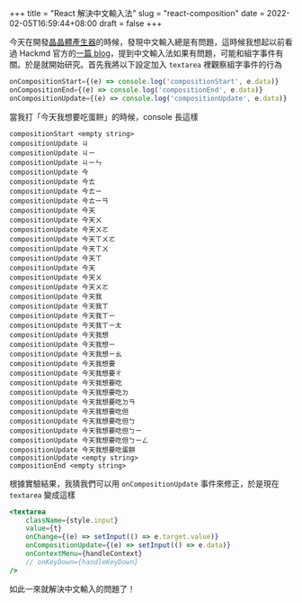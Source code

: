 +++
title = "React 解決中文輸入法"
slug = "react-composition"
date = 2022-02-05T16:59:44+08:00
draft = false
+++

今天在開發[晶晶體產生器](https://github.com/simba-fs/JingJing)的時候，發現中文輸入總是有問題，這時候我想起以前看過 Hackmd 官方的[一篇 blog](https://hackmd.io/@hackmd/CompositionEvent)，提到中文輸入法如果有問題，可能和組字事件有關。於是就開始研究。首先我將以下設定加入 `textarea` 裡觀察組字事件的行為  

```jsx
onCompositionStart={(e) => console.log('compositionStart', e.data)}
onCompositionEnd={(e) => console.log('compositionEnd', e.data)}
onCompositionUpdate={(e) => console.log('compositionUpdate', e.data)}
```

當我打「今天我想要吃蛋餅」的時候，console 長這樣  

```
compositionStart <empty string> 
compositionUpdate ㄐ 
compositionUpdate ㄐㄧ 
compositionUpdate ㄐㄧㄣ 
compositionUpdate 今
compositionUpdate 今ㄊ
compositionUpdate 今ㄊㄧ
compositionUpdate 今ㄊㄧㄢ
compositionUpdate 今天
compositionUpdate 今天ㄨ
compositionUpdate 今天ㄨㄛ 
compositionUpdate 今天ㄒㄨㄛ 
compositionUpdate 今天ㄒㄨ 
compositionUpdate 今天ㄒ 
compositionUpdate 今天 
compositionUpdate 今天ㄨ 
compositionUpdate 今天ㄨㄛ 
compositionUpdate 今天我 
compositionUpdate 今天我ㄒ 
compositionUpdate 今天我ㄒㄧ 
compositionUpdate 今天我ㄒㄧㄤ 
compositionUpdate 今天我想 
compositionUpdate 今天我想ㄧ 
compositionUpdate 今天我想ㄧㄠ 
compositionUpdate 今天我想要 
compositionUpdate 今天我想要ㄔ 
compositionUpdate 今天我想要吃 
compositionUpdate 今天我想要吃ㄉ 
compositionUpdate 今天我想要吃ㄉㄢ 
compositionUpdate 今天我想要吃但 
compositionUpdate 今天我想要吃但ㄅ 
compositionUpdate 今天我想要吃但ㄅㄧ 
compositionUpdate 今天我想要吃但ㄅㄧㄥ 
compositionUpdate 今天我想要吃蛋餅 
compositionUpdate <empty string> 
compositionEnd <empty string>
```

根據實驗結果，我猜我們可以用 `onCompositionUpdate` 事件來修正，於是現在 `textarea` 變成這樣

```jsx
<textarea
	className={style.input}
	value={t}
	onChange={(e) => setInput(() => e.target.value)}
	onCompositionUpdate={(e) => setInput(() => e.data)}
	onContextMenu={handleContext}
	// onKeyDown={handleKeyDown}
/>
```

如此一來就解決中文輸入的問題了！
